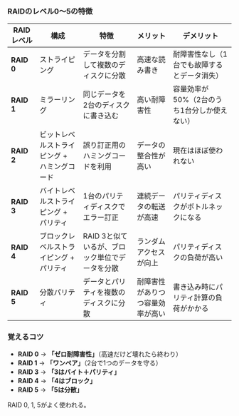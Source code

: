 ### RAIDのレベル0～5の特徴

| RAIDレベル | 構成 | 特徴 | メリット | デメリット |
|------------|------|------|-----------|-------------|
| **RAID 0** | ストライピング | データを分割して複数のディスクに分散 | 高速な読み書き | 耐障害性なし（1台でも故障するとデータ消失） |
| **RAID 1** | ミラーリング | 同じデータを2台のディスクに書き込む | 高い耐障害性 | 容量効率が50%（2台のうち1台分しか使えない） |
| **RAID 2** | ビットレベルストライピング + ハミングコード | 誤り訂正用のハミングコードを利用 | データの整合性が高い | 現在はほぼ使われない |
| **RAID 3** | バイトレベルストライピング + パリティ | 1台のパリティディスクでエラー訂正 | 連続データの転送が高速 | パリティディスクがボトルネックになる |
| **RAID 4** | ブロックレベルストライピング + パリティ | RAID 3と似ているが、ブロック単位でデータを分散 | ランダムアクセスが向上 | パリティディスクの負荷が高い |
| **RAID 5** | 分散パリティ | データとパリティを複数のディスクに分散 | 耐障害性がありつつ容量効率が高い | 書き込み時にパリティ計算の負荷がかかる |

### 覚えるコツ
- **RAID 0** → **「ゼロ耐障害性」**（高速だけど壊れたら終わり）
- **RAID 1** → **「ワンペア」**（2台で1つのデータを守る）
- **RAID 3** → **「3はバイト＋パリティ」**
- **RAID 4** → **「4はブロック」**
- **RAID 5** → **「5は分散」**

RAID 0, 1, 5がよく使われる。

